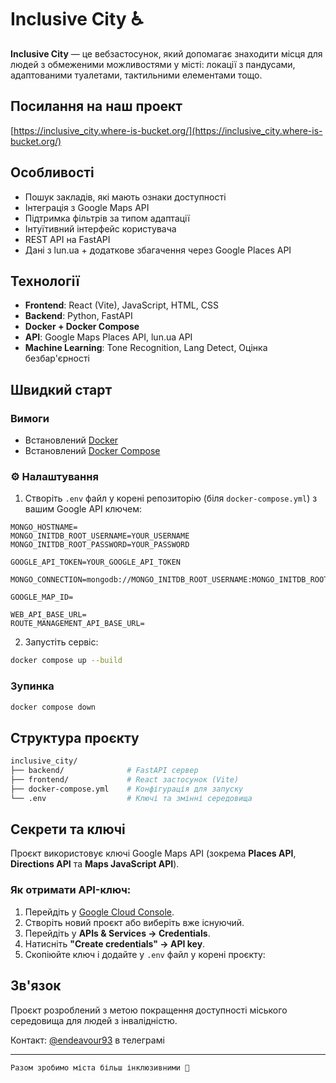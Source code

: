 # Inclusive City ♿

**Inclusive City** — це вебзастосунок, який допомагає знаходити місця для людей з обмеженими можливостями у місті: локації з пандусами, адаптованими туалетами, тактильними елементами тощо.

## Посилання на наш проект

[https://inclusive_city.where-is-bucket.org/](https://inclusive_city.where-is-bucket.org/)

## Особливості

- Пошук закладів, які мають ознаки доступності
- Інтеграція з Google Maps API
- Підтримка фільтрів за типом адаптації
- Інтуїтивний інтерфейс користувача
- REST API на FastAPI
- Дані з lun.ua + додаткове збагачення через Google Places API

## Технології

- **Frontend**: React (Vite), JavaScript, HTML, CSS
- **Backend**: Python, FastAPI
- **Docker + Docker Compose**
- **API**: Google Maps Places API, lun.ua API
- **Machine Learning**: Tone Recognition, Lang Detect, Оцінка безбар'єрності

## Швидкий старт

### Вимоги

- Встановлений [Docker](https://docs.docker.com/get-docker/)
- Встановлений [Docker Compose](https://docs.docker.com/compose/)

### ⚙️ Налаштування

1. Створіть `.env` файл у корені репозиторію (біля `docker-compose.yml`) з вашим Google API ключем:

```env
MONGO_HOSTNAME=
MONGO_INITDB_ROOT_USERNAME=YOUR_USERNAME
MONGO_INITDB_ROOT_PASSWORD=YOUR_PASSWORD

GOOGLE_API_TOKEN=YOUR_GOOGLE_API_TOKEN

MONGO_CONNECTION=mongodb://MONGO_INITDB_ROOT_USERNAME:MONGO_INITDB_ROOT_PASSWORD@MONGO_HOSTNAME:27017

GOOGLE_MAP_ID=

WEB_API_BASE_URL=
ROUTE_MANAGEMENT_API_BASE_URL=
```

2. Запустіть сервіс:

```bash
docker compose up --build
```

### Зупинка

```bash
docker compose down
```

## Структура проєкту

```bash
inclusive_city/
├── backend/              # FastAPI сервер
├── frontend/             # React застосунок (Vite)
├── docker-compose.yml    # Конфігурація для запуску
└── .env                  # Ключі та змінні середовища
```

## Секрети та ключі

Проєкт використовує ключі Google Maps API (зокрема **Places API**, **Directions API** та **Maps JavaScript API**).

### Як отримати API-ключ:

1. Перейдіть у [Google Cloud Console](https://console.cloud.google.com/).
2. Створіть новий проєкт або виберіть вже існуючий.
3. Перейдіть у **APIs & Services → Credentials**.
4. Натисніть **"Create credentials" → API key**.
5. Скопіюйте ключ і додайте у `.env` файл у корені проєкту:

## Зв'язок

Проєкт розроблений з метою покращення доступності міського середовища для людей з інвалідністю.

Контакт: [@endeavour93](https://t.me/endeavour93) в телеграмі

---
    Разом зробимо міста більш інклюзивними 💪